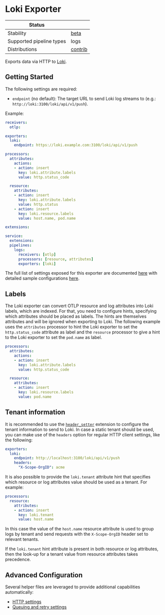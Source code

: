 # Loki Exporter

| Status                   |           |
| ------------------------ |-----------|
| Stability                | [beta]    |
| Supported pipeline types | logs      |
| Distributions            | [contrib] |

Exports data via HTTP to [Loki](https://grafana.com/docs/loki/latest/).

## Getting Started

The following settings are required:

- `endpoint` (no default): The target URL to send Loki log streams to (e.g.: `http://loki:3100/loki/api/v1/push`).

Example:
```yaml
receivers:
  otlp:

exporters:
  loki:
    endpoint: https://loki.example.com:3100/loki/api/v1/push

processors:
  attributes:
    actions:
    - action: insert
      key: loki.attribute.labels
      value: http.status_code

  resource:
    attributes:
    - action: insert
      key: loki.attribute.labels
      value: http.status
    - action: insert
      key: loki.resource.labels
      value: host.name, pod.name

extensions:

service:
  extensions:
  pipelines:
    logs:
      receivers: [otlp]
      processors: [resource, attributes]
      exporters: [loki]
```

The full list of settings exposed for this exporter are documented [here](./config.go) with detailed sample
configurations [here](./testdata/config.yaml).

## Labels

The Loki exporter can convert OTLP resource and log attributes into Loki labels, which are indexed. For that, you need to configure
hints, specifying which attributes should be placed as labels. The hints are themselves attributes and will be ignored when
exporting to Loki. The following example uses the `attributes` processor to hint the Loki exporter to set the `http.status_code` 
attribute as label and the `resource` processor to give a hint to the Loki exporter to set the `pod.name` as label.

```yaml
processors:
  attributes:
    actions:
    - action: insert
      key: loki.attribute.labels
      value: http.status_code

  resource:
    attributes:
    - action: insert
      key: loki.resource.labels
      value: pod.name
```

## Tenant information

It is recommended to use the [`header_setter`](../../extension/headerssetterextension/README.md) extension to configure the tenant information to send to Loki. In case a static tenant
should be used, you can make use of the `headers` option for regular HTTP client settings, like the following:

```yaml
exporters:
  loki:
    endpoint: http://localhost:3100/loki/api/v1/push
    headers:
      "X-Scope-OrgID": acme
```

It is also possible to provide the `loki.tenant` attribute hint that specifies
which resource or log attributes value should be used as a tenant. For example:

```yaml
processors:
  resource:
    attributes:
    - action: insert
      key: loki.tenant
      value: host.name
```

In this case the value of the `host.name` resource attribute is used to group logs
by tenant and send requests with the `X-Scope-OrgID` header set to relevant tenants.

If the `loki.tenant` hint attribute is present in both resource or log attributes,
then the look-up for a tenant value from resource attributes takes precedence.

## Advanced Configuration

Several helper files are leveraged to provide additional capabilities automatically:

- [HTTP settings](https://github.com/open-telemetry/opentelemetry-collector/blob/main/config/confighttp/README.md)
- [Queuing and retry settings](https://github.com/open-telemetry/opentelemetry-collector/blob/main/exporter/exporterhelper/README.md)

[beta]:https://github.com/open-telemetry/opentelemetry-collector#beta
[contrib]:https://github.com/open-telemetry/opentelemetry-collector-releases/tree/main/distributions/otelcol-contrib
